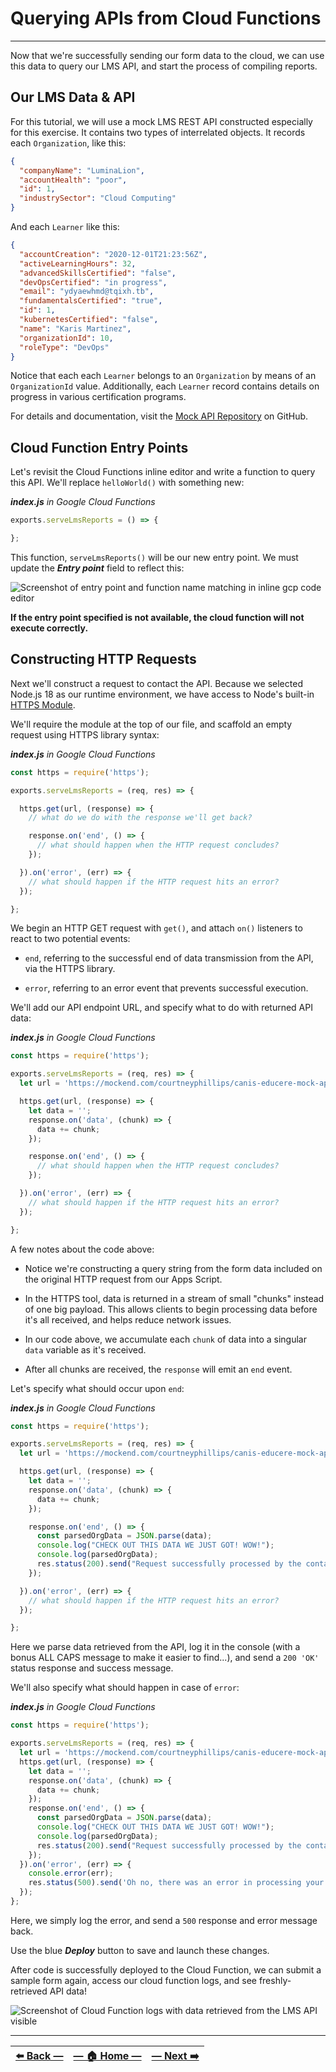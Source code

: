 # Querying APIs from Cloud Functions
---

Now that we're successfully sending our form data to the cloud, we can use this data to query our LMS API, and start the process of compiling reports.

## Our LMS Data & API

For  this tutorial, we will use a mock LMS REST API constructed especially for this exercise. It contains two types of interrelated objects. It records each `Organization`, like this:

```JSON
{
  "companyName": "LuminaLion",
  "accountHealth": "poor",
  "id": 1,
  "industrySector": "Cloud Computing"
}
```

And each `Learner` like this:

```JSON
{
  "accountCreation": "2020-12-01T21:23:56Z",
  "activeLearningHours": 32,
  "advancedSkillsCertified": "false",
  "devOpsCertified": "in progress",
  "email": "ydyaewhmd@tqixh.tb",
  "fundamentalsCertified": "true",
  "id": 1,
  "kubernetesCertified": "false",
  "name": "Karis Martinez",
  "organizationId": 10,
  "roleType": "DevOps"
}
```

Notice that each each `Learner` belongs to an `Organization` by means of an `OrganizationId` value. Additionally, each `Learner` record contains details on progress in various certification programs.

For details and documentation, visit the [Mock API Repository](https://github.com/courtneyphillips/canis-educere-mock-api) on GitHub.  

## Cloud Function Entry Points

Let's revisit the Cloud Functions inline editor and write a function to query this API. We'll replace `helloWorld()` with something new:

_**index.js** in Google Cloud Functions_
```JavaScript
exports.serveLmsReports = () => {

};
```

This function, `serveLmsReports()` will be our new entry point. We must update the _**Entry point**_ field to reflect this:

![Screenshot of entry point and function name matching in inline gcp code editor](../assets/images/updating_entry_point_name.png)

**If the entry point specified is not available, the cloud function will not execute correctly.**

## Constructing HTTP Requests

Next we'll construct a request to contact the API. Because we selected Node.js 18 as our runtime environment, we have access to Node's built-in [HTTPS Module](https://nodejs.org/api/https.html).

We'll require the module at the top of our file, and scaffold an empty request using HTTPS library syntax:  

_**index.js** in Google Cloud Functions_
```JavaScript
const https = require('https');

exports.serveLmsReports = (req, res) => {

  https.get(url, (response) => {
    // what do we do with the response we'll get back?

    response.on('end', () => {
      // what should happen when the HTTP request concludes?
    });

  }).on('error', (err) => {
    // what should happen if the HTTP request hits an error?
  });

};
```

We begin an HTTP GET request with `get()`, and attach `on()` listeners to react to two potential events:  

- `end`, referring to the successful end of data transmission from the API, via the HTTPS library.

- `error`, referring to an error event that prevents successful execution.

We'll add our API endpoint URL, and specify what to do with returned API data:

_**index.js** in Google Cloud Functions_
```JavaScript
const https = require('https');

exports.serveLmsReports = (req, res) => {
  let url = 'https://mockend.com/courtneyphillips/canis-educere-mock-api/organization?companyName_eq=' + encodeURIComponent(req.body.orgName);

  https.get(url, (response) => {
    let data = '';
    response.on('data', (chunk) => {
      data += chunk;
    });

    response.on('end', () => {
      // what should happen when the HTTP request concludes?
    });

  }).on('error', (err) => {
    // what should happen if the HTTP request hits an error?
  });

};
```

A few notes about the code above:

- Notice we're constructing a query string from the form data included on the original HTTP request from our Apps Script.

- In the HTTPS tool, data is returned in a stream of small "chunks" instead of one big payload. This allows clients to begin processing data before it's all received, and helps reduce network issues.

- In our code above, we accumulate each `chunk` of data into a singular `data` variable as it's received.

- After all chunks are received, the `response` will emit an `end` event.

Let's specify what should occur upon `end`:

_**index.js** in Google Cloud Functions_
```JavaScript
const https = require('https');

exports.serveLmsReports = (req, res) => {
  let url = 'https://mockend.com/courtneyphillips/canis-educere-mock-api/organization?companyName_eq=' + encodeURIComponent(req.body.orgName);

  https.get(url, (response) => {
    let data = '';
    response.on('data', (chunk) => {
      data += chunk;
    });

    response.on('end', () => {
      const parsedOrgData = JSON.parse(data);
      console.log("CHECK OUT THIS DATA WE JUST GOT! WOW!");
      console.log(parsedOrgData);
      res.status(200).send("Request successfully processed by the contactLMS function in GCP!")
    });

  }).on('error', (err) => {
    // what should happen if the HTTP request hits an error?
  });

};
```

Here we parse data retrieved from the API, log it in the console (with a bonus ALL CAPS message to make it easier to find...), and send a `200 'OK'` status response and success message.

We'll also specify what should happen in case of `error`:

_**index.js** in Google Cloud Functions_
```JavaScript
const https = require('https');

exports.serveLmsReports = (req, res) => {
  let url = 'https://mockend.com/courtneyphillips/canis-educere-mock-api/organization?companyName_eq=' + encodeURIComponent(req.body.orgName);
  https.get(url, (response) => {
    let data = '';
    response.on('data', (chunk) => {
      data += chunk;
    });
    response.on('end', () => {
      const parsedOrgData = JSON.parse(data);
      console.log("CHECK OUT THIS DATA WE JUST GOT! WOW!");
      console.log(parsedOrgData);
      res.status(200).send("Request successfully processed by the contactLMS function in GCP!")
    });
  }).on('error', (err) => {
    console.error(err);
    res.status(500).send('Oh no, there was an error in processing your request. Check Logs for GCP and Apps Scripts.');
  });
};
```

Here, we simply log the error, and send a `500` response and error message back.

Use the blue **_Deploy_** button to save and launch these changes.

After code is successfully deployed to the Cloud Function, we can submit a sample form again, access our cloud function logs, and see freshly-retrieved API data!

![Screenshot of Cloud Function logs with data retrieved from the LMS API visible](../assets/images/api_data_in_cloud_logs.png)

---

| [⬅️  Back —](./3.3_sending_dynamic_parameters.md) | [— 🏠 Home —](https://github.com/courtneyphillips/project-canis-educere) | [— Next  ➡️](./4.1_nested_api_requests_in_gcp.md) |
| --- | --- | --- |
